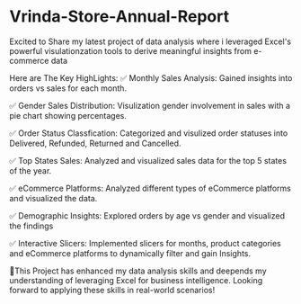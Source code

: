 # Vrinda-Store-Annual-Report
Excited to Share my latest project of data analysis where i leveraged Excel's powerful visulationzation
tools to derive meaningful insights from e-commerce data 

Here are The Key HighLights:
✅ Monthly Sales Analysis: Gained insights into orders vs sales for each month.

✅ Gender Sales Distribution: Visulization gender involvement in sales with a pie chart showing percentages.

✅ Order Status Classfication: Categorized and visulized order statuses into Delivered, Refunded, Returned and Cancelled.

✅ Top States Sales: Analyzed and visualized sales data for the top 5 states of the year.

✅ eCommerce Platforms: Analyzed different types of eCommerce platforms and visualized the data.

✅ Demographic Insights: Explored orders by age vs gender and visualized the findings

✅ Interactive Slicers: Implemented slicers for months, product categories and eCommerce platforms to 
dynamically filter and gain Insights.

📌This Project has enhanced my data analysis skills and deepends my understanding of leveraging Excel for business intelligence.
Looking forward to applying these skills in real-world scenarios!


